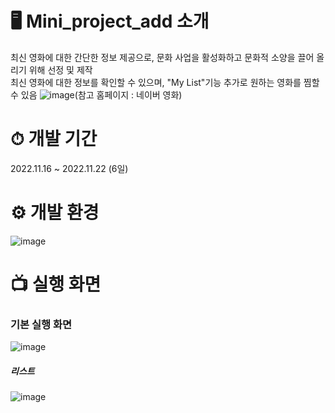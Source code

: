 # 🖥 Mini_project_add 소개
최신 영화에 대한 간단한 정보 제공으로, 문화 사업을 활성화하고 문화적 소양을 끌어 올리기 위해 선정 및 제작  
최신 영화에 대한 정보를 확인할 수 있으며, "My List"기능 추가로 원하는 영화를 찜할 수 있음
![image](https://github.com/helmijin/Mini_project_add/assets/113495471/67d98ac3-a264-4e9a-8fdf-af9ef0f0b0e7)(참고 홈페이지 : 네이버 영화)

# ⏱ 개발 기간
2022.11.16 ~ 2022.11.22 (6일)

# ⚙ 개발 환경 
![image](https://github.com/helmijin/Mini_project_add/assets/113495471/362f5f96-c229-4cf6-8282-c9e704314777)


# 📺 실행 화면
### 기본 실행 화면
![image](https://github.com/helmijin/Mini_project_add/assets/113495471/639aa8b4-aa48-4b28-9e20-c5f624586645)

##### 리스트
![image](https://github.com/helmijin/Mini_project_add/assets/113495471/2719e516-c56f-4852-aab9-af23ebb2ee22)
